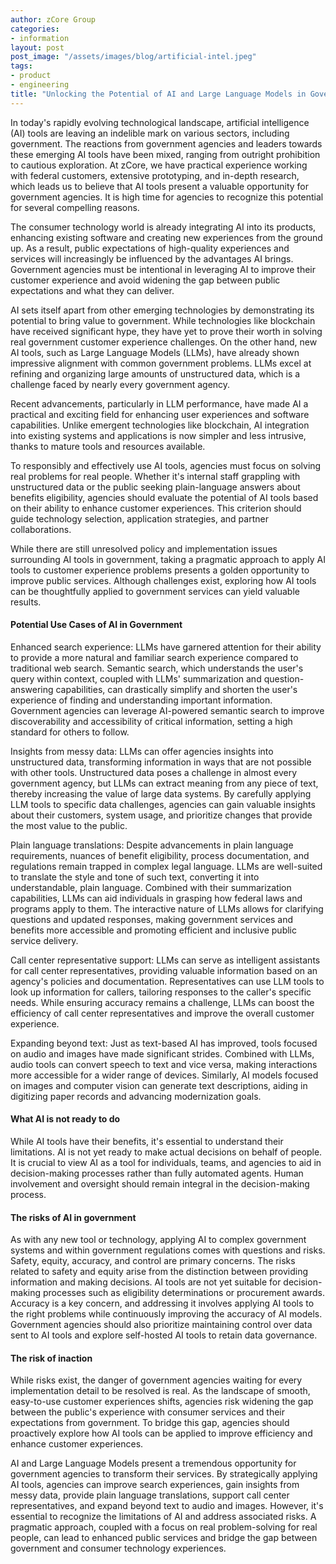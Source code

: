 ```yaml
---
author: zCore Group
categories:
- information
layout: post
post_image: "/assets/images/blog/artificial-intel.jpeg"
tags:
- product
- engineering
title: "Unlocking the Potential of AI and Large Language Models in Government"
---
```


In today's rapidly evolving technological landscape, artificial intelligence (AI) tools are leaving an indelible mark on various sectors, including government. The reactions from government agencies and leaders towards these emerging AI tools have been mixed, ranging from outright prohibition to cautious exploration. At zCore, we have practical experience working with federal customers, extensive prototyping, and in-depth research, which leads us to believe that AI tools present a valuable opportunity for government agencies. It is high time for agencies to recognize this potential for several compelling reasons.

The consumer technology world is already integrating AI into its products, enhancing existing software and creating new experiences from the ground up. As a result, public expectations of high-quality experiences and services will increasingly be influenced by the advantages AI brings. Government agencies must be intentional in leveraging AI to improve their customer experience and avoid widening the gap between public expectations and what they can deliver.

AI sets itself apart from other emerging technologies by demonstrating its potential to bring value to government. While technologies like blockchain have received significant hype, they have yet to prove their worth in solving real government customer experience challenges. On the other hand, new AI tools, such as Large Language Models (LLMs), have already shown impressive alignment with common government problems. LLMs excel at refining and organizing large amounts of unstructured data, which is a challenge faced by nearly every government agency.

Recent advancements, particularly in LLM performance, have made AI a practical and exciting field for enhancing user experiences and software capabilities. Unlike emergent technologies like blockchain, AI integration into existing systems and applications is now simpler and less intrusive, thanks to mature tools and resources available.

To responsibly and effectively use AI tools, agencies must focus on solving real problems for real people. Whether it's internal staff grappling with unstructured data or the public seeking plain-language answers about benefits eligibility, agencies should evaluate the potential of AI tools based on their ability to enhance customer experiences. This criterion should guide technology selection, application strategies, and partner collaborations.

While there are still unresolved policy and implementation issues surrounding AI tools in government, taking a pragmatic approach to apply AI tools to customer experience problems presents a golden opportunity to improve public services. Although challenges exist, exploring how AI tools can be thoughtfully applied to government services can yield valuable results.

#### Potential Use Cases of AI in Government

Enhanced search experience: LLMs have garnered attention for their ability to provide a more natural and familiar search experience compared to traditional web search. Semantic search, which understands the user's query within context, coupled with LLMs' summarization and question-answering capabilities, can drastically simplify and shorten the user's experience of finding and understanding important information. Government agencies can leverage AI-powered semantic search to improve discoverability and accessibility of critical information, setting a high standard for others to follow.

Insights from messy data: LLMs can offer agencies insights into unstructured data, transforming information in ways that are not possible with other tools. Unstructured data poses a challenge in almost every government agency, but LLMs can extract meaning from any piece of text, thereby increasing the value of large data systems. By carefully applying LLM tools to specific data challenges, agencies can gain valuable insights about their customers, system usage, and prioritize changes that provide the most value to the public.

Plain language translations: Despite advancements in plain language requirements, nuances of benefit eligibility, process documentation, and regulations remain trapped in complex legal language. LLMs are well-suited to translate the style and tone of such text, converting it into understandable, plain language. Combined with their summarization capabilities, LLMs can aid individuals in grasping how federal laws and programs apply to them. The interactive nature of LLMs allows for clarifying questions and updated responses, making government services and benefits more accessible and promoting efficient and inclusive public service delivery.

Call center representative support: LLMs can serve as intelligent assistants for call center representatives, providing valuable information based on an agency's policies and documentation. Representatives can use LLM tools to look up information for callers, tailoring responses to the caller's specific needs. While ensuring accuracy remains a challenge, LLMs can boost the efficiency of call center representatives and improve the overall customer experience.

Expanding beyond text: Just as text-based AI has improved, tools focused on audio and images have made significant strides. Combined with LLMs, audio tools can convert speech to text and vice versa, making interactions more accessible for a wider range of devices. Similarly, AI models focused on images and computer vision can generate text descriptions, aiding in digitizing paper records and advancing modernization goals.

#### What AI is not ready to do

While AI tools have their benefits, it's essential to understand their limitations. AI is not yet ready to make actual decisions on behalf of people. It is crucial to view AI as a tool for individuals, teams, and agencies to aid in decision-making processes rather than fully automated agents. Human involvement and oversight should remain integral in the decision-making process.

#### The risks of AI in government

As with any new tool or technology, applying AI to complex government systems and within government regulations comes with questions and risks. Safety, equity, accuracy, and control are primary concerns. The risks related to safety and equity arise from the distinction between providing information and making decisions. AI tools are not yet suitable for decision-making processes such as eligibility determinations or procurement awards. Accuracy is a key concern, and addressing it involves applying AI tools to the right problems while continuously improving the accuracy of AI models. Government agencies should also prioritize maintaining control over data sent to AI tools and explore self-hosted AI tools to retain data governance.

#### The risk of inaction

While risks exist, the danger of government agencies waiting for every implementation detail to be resolved is real. As the landscape of smooth, easy-to-use customer experiences shifts, agencies risk widening the gap between the public's experience with consumer services and their expectations from government. To bridge this gap, agencies should proactively explore how AI tools can be applied to improve efficiency and enhance customer experiences.

AI and Large Language Models present a tremendous opportunity for government agencies to transform their services. By strategically applying AI tools, agencies can improve search experiences, gain insights from messy data, provide plain language translations, support call center representatives, and expand beyond text to audio and images. However, it's essential to recognize the limitations of AI and address associated risks. A pragmatic approach, coupled with a focus on real problem-solving for real people, can lead to enhanced public services and bridge the gap between government and consumer technology experiences.
